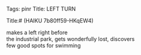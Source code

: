 Tags: pinr
Title: LEFT TURN
  
Title:# (HAIKU  7b80ff59-HKqEW4)
  
makes a left right before  
the industrial park, gets wonderfully lost, discovers  
few good spots for swimming  
